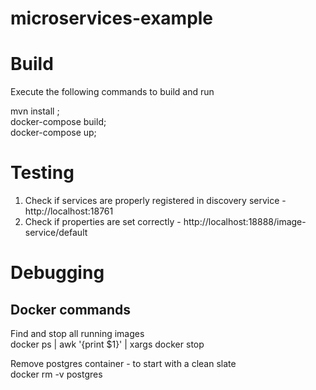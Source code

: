 # microservices-example
# Build  
Execute the following commands to build and run 

mvn install ;   
docker-compose build;  
docker-compose up;  

# Testing
1) Check if services are properly registered in discovery service - http://localhost:18761
2) Check if properties are set correctly - http://localhost:18888/image-service/default 

# Debugging
## Docker commands 

Find and stop all running images  
docker ps | awk '{print $1}' | xargs docker stop   

Remove postgres container - to start with a clean slate  
docker rm -v postgres 
